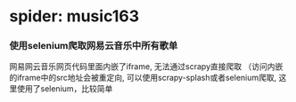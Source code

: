 # spider: music163

### 使用selenium爬取网易云音乐中所有歌单

网易网云音乐网页代码里面内嵌了iframe, 无法通过scrapy直接爬取
（访问内嵌的iframe中的src地址会被重定向, 可以使用scrapy-splash或者selenium爬取,
这里使用了selenium，比较简单
